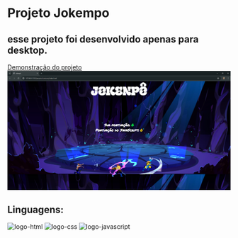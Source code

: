 <h1>Projeto Jokempo</h1>
<h2>esse projeto foi desenvolvido apenas para desktop.</h2>
<a href="https://vianaigor.github.io/projeto-jokempo/">Demonstração do projeto</a>

<img src="https://github.com/vianaIgor/projeto-funcions/blob/master/assets/desktop.png?raw=true" />

<h2>Linguagens:</h2>
<img src="https://img.shields.io/badge/HTML5-E34F26?style=for-the-badge&logo=html5&logoColor=white" alt="logo-html"/>
<img src="https://img.shields.io/badge/CSS3-1572B6?style=for-the-badge&logo=css3&logoColor=white" alt="logo-css"/>
<img src="https://img.shields.io/badge/JavaScript-F7DF1E?style=for-the-badge&logo=javascript&logoColor=black" alt="logo-javascript"/>





